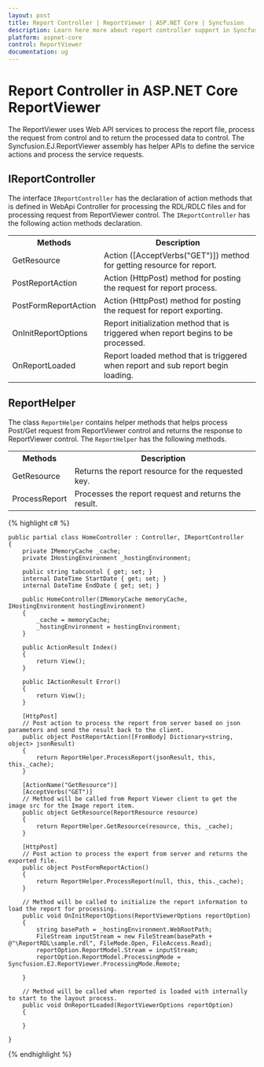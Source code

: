```yaml
---
layout: post
title: Report Controller | ReportViewer | ASP.NET Core | Syncfusion
description: Learn here more about report controller support in Syncfusion Essential ASP.NET Core ReportViewer Control, its elements, and more
platform: aspnet-core
control: ReportViewer
documentation: ug
---
```


# Report Controller in ASP.NET Core ReportViewer

The ReportViewer uses Web API services to process the report file, process the request from control and to return the processed data to control. The Syncfusion.EJ.ReportViewer assembly has helper APIs to define the service actions and process the service requests. 

## IReportController

The interface `IReportController` has the declaration of action methods that is defined in WebApi Controller for processing the RDL/RDLC files and for processing request from ReportViewer control. The `IReportController` has the following action methods declaration. 

<table>
<tr>
<th>
Methods</th><th>
Description</th></tr>
<tr>
<td>
GetResource</td><td>
Action ([AcceptVerbs("GET")]) method for getting resource for report. </td></tr>
<tr>
<td>
PostReportAction</td><td>
Action (HttpPost) method for posting the request for report process. </td></tr>
<tr>
<td>
PostFormReportAction</td><td>
Action (HttpPost) method for posting the request for report exporting. </td></tr>
<tr>
<td>
OnInitReportOptions</td><td>
Report initialization method that is triggered when report begins to be processed.</td></tr>
<tr>
<td>
OnReportLoaded</td><td>
Report loaded method that is triggered when report and sub report begin loading.</td></tr>
</table>

## ReportHelper

The class `ReportHelper` contains helper methods that helps process Post/Get request from ReportViewer control and returns the response to ReportViewer control. The `ReportHelper` has the following methods. 

<table>
<tr>
<th>
Methods</th><th>
Description</th></tr>
<tr>
<td>
GetResource</td><td>
Returns the report resource for the requested key.</td></tr>
<tr>
<td>
ProcessReport</td><td>
Processes the report request and returns the result.</td></tr>
</table>


{% highlight c# %}

    public partial class HomeController : Controller, IReportController
    {
        private IMemoryCache _cache;
        private IHostingEnvironment _hostingEnvironment;

        public string tabcontol { get; set; }
        internal DateTime StartDate { get; set; }
        internal DateTime EndDate { get; set; }

        public HomeController(IMemoryCache memoryCache, IHostingEnvironment hostingEnvironment)
        {
            _cache = memoryCache;
            _hostingEnvironment = hostingEnvironment;
        }

        public ActionResult Index()
        {
            return View();
        }

        public IActionResult Error()
        {
            return View();
        }

        [HttpPost]
        // Post action to process the report from server based on json parameters and send the result back to the client.
        public object PostReportAction([FromBody] Dictionary<string, object> jsonResult)
        {
            return ReportHelper.ProcessReport(jsonResult, this, this._cache);
        }
               
        [ActionName("GetResource")]
        [AcceptVerbs("GET")]
        // Method will be called from Report Viewer client to get the image src for the Image report item.
        public object GetResource(ReportResource resource)
        {
            return ReportHelper.GetResource(resource, this, _cache);
        }

        [HttpPost]
        // Post action to process the export from server and returns the exported file.
        public object PostFormReportAction()
        {
            return ReportHelper.ProcessReport(null, this, this._cache);
        }

        // Method will be called to initialize the report information to load the report for processing.
        public void OnInitReportOptions(ReportViewerOptions reportOption)
        {
            string basePath = _hostingEnvironment.WebRootPath;
            FileStream inputStream = new FileStream(basePath + @"\ReportRDL\sample.rdl", FileMode.Open, FileAccess.Read);
            reportOption.ReportModel.Stream = inputStream;
            reportOption.ReportModel.ProcessingMode = Syncfusion.EJ.ReportViewer.ProcessingMode.Remote;

        }

        // Method will be called when reported is loaded with internally to start to the layout process.
        public void OnReportLoaded(ReportViewerOptions reportOption)
        {
                    
        }        

    }

{% endhighlight %}



